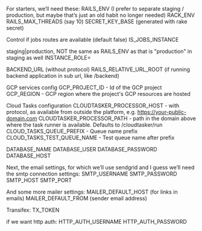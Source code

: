 For starters, we’ll need these:
RAILS_ENV (I prefer to separate staging / production, but maybe that’s just an old habit no longer needed)
RACK_ENV
RAILS_MAX_THREADS (say 10)
SECRET_KEY_BASE (generated with rake secret)

Control if jobs routes are available (default false)
IS_JOBS_INSTANCE

staging|production, NOT the same as RAILS_ENV as that is "production" in staging as well
INSTANCE_ROLE=

BACKEND_URL (without protocol)
RAILS_RELATIVE_URL_ROOT (if running backend application in sub url, like /backend)

GCP services config
GCP_PROJECT_ID - Id of the GCP project
GCP_REGION - GCP region where the project's GCP resources are hosted

Cloud Tasks configuration
CLOUDTASKER_PROCESSOR_HOST - with protocol, as available from outside the platform, e.g. https://your-public-domain.com
CLOUDTASKER_PROCESSOR_PATH - path in the domain above where the task runner is available. Defaults to /cloudtasker/run
CLOUD_TASKS_QUEUE_PREFIX  - Queue name prefix
CLOUD_TASKS_TEST_QUEUE_NAME - Test queue name after prefix

DATABASE_NAME
DATABASE_USER
DATABASE_PASSWORD
DATABASE_HOST

Next, the email settings, for which we’ll use sendgrid and I guess we’ll need the smtp connection settings:
SMTP_USERNAME
SMTP_PASSWORD
SMTP_HOST
SMTP_PORT

And some more mailer settings:
MAILER_DEFAULT_HOST (for links in emails)
MAILER_DEFAULT_FROM (sender email address)

Transifex:
TX_TOKEN

if we want http auth:
HTTP_AUTH_USERNAME
HTTP_AUTH_PASSWORD
